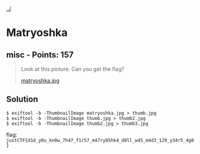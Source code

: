 [../](../../)

# Matryoshka

## misc - Points: 157

> Look at this picture. Can you get the flag?
>
> [matryoshka.jpg](matryoshka.jpg)

## Solution

	$ exiftool -b -ThumbnailImage matryoshka.jpg > thumb.jpg
	$ exiftool -b -ThumbnailImage thumb.jpg > thumb2.jpg
	$ exiftool -b -ThumbnailImage thumb2.jpg > thumb3.jpg

flag: `justCTF{d1d_y0u_kn0w_7h47_f1r57_m47ry05hk4_d0ll_w45_m4d3_129_y34r5_4g0}`
